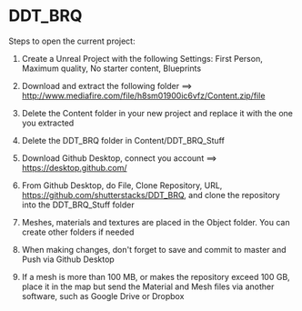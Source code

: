 # DDT_BRQ
 
Steps to open the current project:

1. Create a Unreal Project with the following Settings: First Person, Maximum quality, No starter content, Blueprints

2. Download and extract the following folder ==> http://www.mediafire.com/file/h8sm01900ic6vfz/Content.zip/file

3. Delete the Content folder in your new project and replace it with the one you extracted

4. Delete the DDT_BRQ folder in Content/DDT_BRQ_Stuff

4. Download Github Desktop, connect you account ==> https://desktop.github.com/

5. From Github Desktop, do File, Clone Repository, URL, https://github.com/shutterstacks/DDT_BRQ, and clone the repository into the DDT_BRQ_Stuff folder

6. Meshes, materials and textures are placed in the Object folder. You can create other folders if needed

7. When making changes, don't forget to save and commit to master and Push via Github Desktop

8. If a mesh is more than 100 MB, or makes the repository exceed 100 GB, place it in the map but send the Material and Mesh files via another software, such as Google Drive or Dropbox
